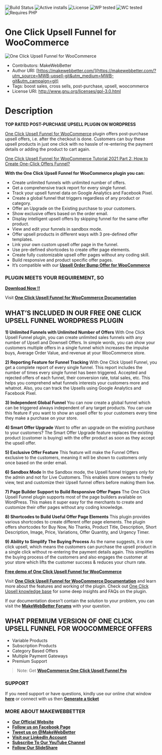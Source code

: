 ![Build Status](https://img.shields.io/travis/twbs/bootstrap/master.svg) ![Active installs](https://img.shields.io/badge/Active-1000%2B-brightgreen) ![License](https://img.shields.io/badge/License-GPLv3%20or%20later-yellowgreen) ![WP tested](https://img.shields.io/badge/WP%20tested-5.6-brightgreen) ![WC tested](https://img.shields.io/badge/WC%20tested-4.8-brightgreen) ![Requires PHP](https://img.shields.io/badge/Requires%20PHP-5.6-blue)
# One Click Upsell Funnel for WooCommerce
![One Click Upsell Funnel for WooCommerce](https://ps.w.org/woo-one-click-upsell-funnel/assets/banner-772x250.jpg)
* Contributors: MakeWebBetter
* Author URI: [https://makewebbetter.com/](https://makewebbetter.com/?utm_source=MWB-upsell-git&utm_medium=MWB-git&utm_campaign=git)
* Tags: boost sales, cross sells, post-purchase, upsell, woocommerce
* License URI: http://www.gnu.org/licenses/gpl-3.0.html

# Description

**TOP RATED POST-PURCHASE UPSELL PLUGIN ON WORDPRESS**

[One Click Upsell Funnel for WooCommerce](https://wordpress.org/plugins/woo-one-click-upsell-funnel/) plugin offers post-purchase upsell offers, i.e. after the checkout is done. Customers can buy these upsell products in just one click with no hassle of re-entering the payment details or adding the product to cart again.

[One Click Upsell Funnel for WooCommerce Tutorial 2021 Part 2: How to Create One-Click Offers Funnel?
](https://youtu.be/PvyKF8WEkAk)

**With the One Click Upsell Funnel for WooCommerce plugin you can:**

* Create unlimited funnels with unlimited number of offers.
* Get a comprehensive track report for every single funnel.
* Track your upsell funnel data on Google Analytics and Facebook Pixel.
* Create a global funnel that triggers regardless of any product or category.
* Offer an Upgrade on the Existing purchase to your customers.
* Show exclusive offers based on the order email.
* Display intelligent upsell offers by skipping funnel for the same offer product.
* View and edit your funnels in sandbox mode.
* Offer upsell products in different ways with 3 pre-defined offer templates.
* Link your own custom upsell offer page in the funnel.
* Use pre-defined shortcodes to create offer page elements.
* Create fully customizable upsell offer pages without any coding skill.
* Build responsive and product specific offer pages.
* It’s compatible with our [**Upsell Order Bump Offer for WooCommerce**](https://wordpress.org/plugins/upsell-order-bump-offer-for-woocommerce/)

### PLUGIN MEETS YOUR REQUIREMENT, SO 
[**Download Now !!**](https://downloads.wordpress.org/plugin/woo-one-click-upsell-funnel.zip) 

Visit [**One Click Upsell Funnel for WooCommerce Documentation**](https://docs.makewebbetter.com/woocommerce-one-click-upsell-funnel/?utm_source=MWB-upsell-git&utm_medium=MWB-git&utm_campaign=MWB-upsell-git) 

## WHAT’S INCLUDED IN OUR FREE ONE CLICK UPSELL FUNNEL WORDPRESS PLUGIN

**1) Unlimited Funnels with Unlimited Number of Offers**
With One Click Upsell Funnel plugin, you can create unlimited sales funnels with any number of Upsell and Downsell Offers. In simple words, you can show your customers multiple offers in a single funnel which increases the impulse buys, Average Order Value, and revenue at your WooCommerce store.

**2) Reporting Feature for Funnel Tracking**
With One Click Upsell Funnel, you get a complete report of every single funnel. This report includes the number of times every single funnel has been triggered. Accepted and rejected offers of each funnel, their conversion rate, total sales, etc. This helps you comprehend what funnels interests your customers more and whatnot. Also, you can track the Upsells using Google Analytics and Facebook Pixel.

**3) Independent Global Funnel**
You can now create a global funnel which can be triggered always independent of any target products. You can use this feature if you want to show an upsell offer to your customers every time they make a purchase on your store.

**4) Smart Offer Upgrade**
Want to offer an upgrade on the existing purchase to your customers? The Smart Offer Upgrade feature replaces the existing product (customer is buying) with the offer product as soon as they accept the upsell offer.

**5) Exclusive Offer Feature**
This feature will make the Funnel Offers exclusive to the customers, meaning it will be shown to customers only once based on the order email.

**6) Sandbox Mode**
In the Sandbox mode, the Upsell funnel triggers only for the admin and not for Live Customers. This enables store owners to freely view, test and customize their Upsell funnel offers before making them live.

**7) Page Builder Support to Build Responsive Offer Pages**
The One Click Upsell Funnel plugin supports most of the page builders available on WordPress. This makes it super easy for the merchants to create and customize their offer pages without any coding knowledge.

**8) Shortcodes to Build Useful Offer Page Elements**
This plugin provides various shortcodes to create different offer page elements. The plugin offers shortcodes for Buy Now, No Thanks, Product Title, Description, Short Description, Image, Price, Variations, Offer Quantity, and Urgency Timer.

**9) Ability to Simplify The Buying Process**
As the name suggests, it is one click upsell, which means the customers can purchase the upsell product in a single click without re-entering the payment details again. This simplifies the buying process of the customers and also engages the customer at your store which lifts the customer success & reduces your churn rate.

[**Free demo of One Click Upsell Funnel for WooCommerce**](https://demo.makewebbetter.com/woocommerce-one-click-upsell-funnel/?utm_source=MWB-upsell-git&utm_medium=MWB-git&utm_campaign=MWB-upsell-git)

Visit [**One Click Upsell Funnel for WooCommerce Documentation**](https://docs.makewebbetter.com/woocommerce-one-click-upsell-funnel/?utm_source=MWB-upsell-git&utm_medium=MWB-git&utm_campaign=MWB-upsell-git) and learn more about the features and working of the plugin. Check out [One Click Upsell knowledge base](https://support.makewebbetter.com/wordpress-plugins-knowledge-base/category/woocommerce-one-click-upsell-funnel-pro-kb/?utm_source=MWB-upsell-git&utm_medium=MWB-git&utm_campaign=MWB-upsell-git) for some deep insights and FAQs on the plugin.

If our documentation doesn’t contain the solution to your problem, you can visit the [**MakeWebBetter Forums**](https://forums.makewebbetter.com/?utm_source=MWB-upsell-git&utm_medium=MWB-git&utm_campaign=MWB-upsell-git) with your question.

## WHAT PREMIUM VERSION OF ONE CLICK UPSELL FUNNEL FOR WOOCOMMERCE OFFERS

* Variable Products
* Subscription Products
* Category Based Offers
* Multiple Payment Gateways
* Premium Support

> Note:  Get [**WooCommerce One Click Upsell Funnel Pro**](https://makewebbetter.com/product/woocommerce-one-click-upsell-funnel-pro/?utm_source=MWB-upsell-git&utm_medium=MWB-git&utm_campaign=MWB-upsell-git)

### **SUPPORT**

If you need support or have questions, kindly use our online chat window [**here**](https://makewebbetter.com/?utm_source=MWB-upsell-git&utm_medium=MWB-git-page&utm_campaign=MWB-upsell-git) or connect with us then [**Generate a ticket**](https://makewebbetter.com/submit-query/?utm_source=MWB-upsell-git&utm_medium=MWB-git-page&utm_campaign=MWB-upsell-git)

### **MORE ABOUT MAKEWEBBETTER**

- [**Our Official Website**](https://makewebbetter.com/?utm_source=MWB-upsell-git&utm_medium=MWB-git&utm_campaign=git)
- [**Follow us on Facebook Page**](https://www.facebook.com/makewebbetter)
- [**Tweet us on @MakeWebBetter**](https://twitter.com/makewebbetter)
- [**Visit our LinkedIn Account**](https://www.linkedin.com/company/makewebbetter)
- [**Subscribe To Our YouTube Channel**](https://www.youtube.com/channel/UC7nYNf0JETOwW3GOD_EW2Ag)
- [**Follow Our SlideShare**](https://www.slideshare.net/MakeWebBetter)



